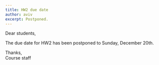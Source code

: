 ```yaml
---
title: HW2 due date
author: aviv
excerpt: Postponed.
---
```


Dear students,

The due date for HW2 has been postponed to Sunday, December 20th.

Thanks,<br>
Course staff


